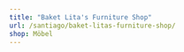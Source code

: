 ```yaml
---
title: "Baket Lita's Furniture Shop"
url: /santiago/baket-litas-furniture-shop/
shop: Möbel
---
```

